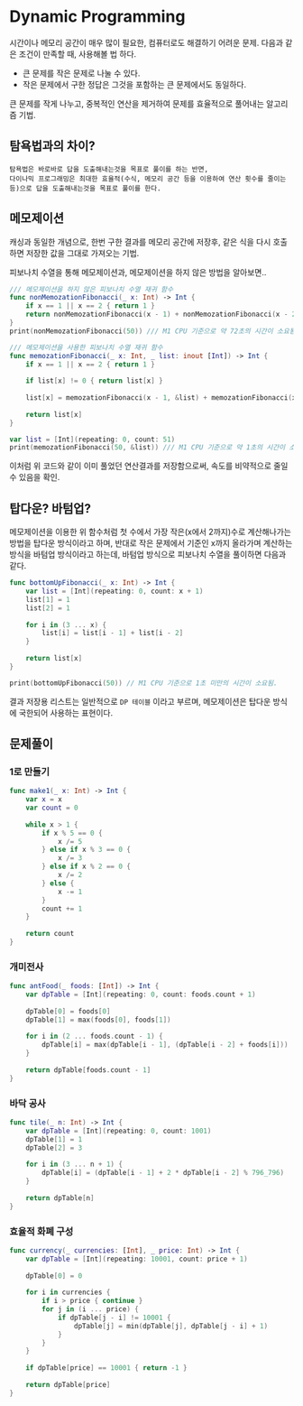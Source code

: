 # Dynamic Programming
시간이나 메모리 공간이 매우 많이 필요한, 컴퓨터로도 해결하기 어려운 문제.
다음과 같은 조건이 만족할 때, 사용해볼 법 하다.

* 큰 문제를 작은 문제로 나눌 수 있다.
* 작은 문제에서 구한 정답은 그것을 포함하는 큰 문제에서도 동일하다.

큰 문제를 작게 나누고, 중복적인 연산을 제거하여 문제를 효율적으로 풀어내는 알고리즘 기법.

## 탐욕법과의 차이?
```
탐욕법은 바로바로 답을 도출해내는것을 목표로 풀이를 하는 반면,
다이나믹 프로그래밍은 최대한 효율적(수식, 메모리 공간 등을 이용하여 연산 횟수를 줄이는 등)으로 답을 도출해내는것을 목표로 풀이를 한다.
```

## 메모제이션
캐싱과 동일한 개념으로, 한번 구한 결과를 메모리 공간에 저장후, 같은 식을 다시 호출하면 저장한 값을 그대로 가져오는 기법.

피보나치 수열을 통해 메모제이션과, 메모제이션을 하지 않은 방법을 알아보면..

```Swift
/// 메모제이션을 하지 않은 피보나치 수열 재귀 함수
func nonMemozationFibonacci(_ x: Int) -> Int {
    if x == 1 || x == 2 { return 1 }
    return nonMemozationFibonacci(x - 1) + nonMemozationFibonacci(x - 2)
}
print(nonMemozationFibonacci(50)) /// M1 CPU 기준으로 약 72초의 시간이 소요됨.

/// 메모제이션을 사용한 피보나치 수열 재귀 함수
func memozationFibonacci(_ x: Int, _ list: inout [Int]) -> Int {
    if x == 1 || x == 2 { return 1 }
    
    if list[x] != 0 { return list[x] }
    
    list[x] = memozationFibonacci(x - 1, &list) + memozationFibonacci(x - 2, &list)
    
    return list[x]
}

var list = [Int](repeating: 0, count: 51)
print(memozationFibonacci(50, &list)) /// M1 CPU 기준으로 약 1초의 시간이 소요됨.
```

이처럼 위 코드와 같이 이미 풀었던 연산결과를 저장함으로써, 속도를 비약적으로 줄일수 있음을 확인.

## 탑다운? 바텀업?
메모제이션을 이용한 위 함수처럼 첫 수에서 가장 작은(x에서 2까지)수로 계산해나가는 방법을 탑다운 방식이라고 하며,
반대로 작은 문제에서 기준인 x까지 올라가며 계산하는 방식을 바텀업 방식이라고 하는데, 바텀업 방식으로 피보나치 수열을 풀이하면 다음과 같다.

```Swift
func bottomUpFibonacci(_ x: Int) -> Int {
    var list = [Int](repeating: 0, count: x + 1)
    list[1] = 1
    list[2] = 1
    
    for i in (3 ... x) {
        list[i] = list[i - 1] + list[i - 2]
    }
    
    return list[x]
}

print(bottomUpFibonacci(50)) // M1 CPU 기준으로 1초 미만의 시간이 소요됨.
```

결과 저장용 리스트는 일반적으로 `DP 테이블` 이라고 부르며,
메모제이션은 탑다운 방식에 국한되어 사용하는 표현이다.

## 문제풀이
### 1로 만들기
```Swift
func make1(_ x: Int) -> Int {
    var x = x
    var count = 0
    
    while x > 1 {
        if x % 5 == 0 {
            x /= 5
        } else if x % 3 == 0 {
            x /= 3
        } else if x % 2 == 0 {
            x /= 2
        } else {
            x -= 1
        }
        count += 1
    }
    
    return count
}
```

### 개미전사
```Swift
func antFood(_ foods: [Int]) -> Int {
    var dpTable = [Int](repeating: 0, count: foods.count + 1)
    
    dpTable[0] = foods[0]
    dpTable[1] = max(foods[0], foods[1])
    
    for i in (2 ... foods.count - 1) {
        dpTable[i] = max(dpTable[i - 1], (dpTable[i - 2] + foods[i]))
    }
    
    return dpTable[foods.count - 1]
}
```

### 바닥 공사
```Swift
func tile(_ n: Int) -> Int {
    var dpTable = [Int](repeating: 0, count: 1001)
    dpTable[1] = 1
    dpTable[2] = 3
    
    for i in (3 ... n + 1) {
        dpTable[i] = (dpTable[i - 1] + 2 * dpTable[i - 2] % 796_796)
    }
    
    return dpTable[n]
}
```

### 효율적 화폐 구성
```Swift
func currency(_ currencies: [Int], _ price: Int) -> Int {
    var dpTable = [Int](repeating: 10001, count: price + 1)
    
    dpTable[0] = 0
    
    for i in currencies {
        if i > price { continue }
        for j in (i ... price) {
            if dpTable[j - i] != 10001 {
                dpTable[j] = min(dpTable[j], dpTable[j - i] + 1)
            }
        }
    }
    
    if dpTable[price] == 10001 { return -1 }
    
    return dpTable[price]
}
```